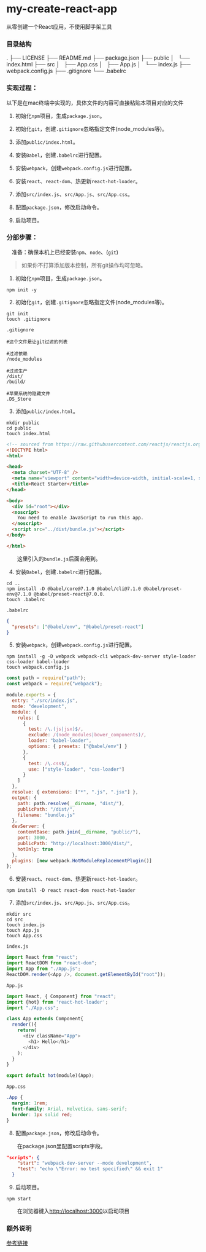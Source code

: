 # my-create-react-app

从零创建一个React应用，不使用脚手架工具

### 目录结构
.
├── LICENSE
├── README.md
├── package.json
├── public
│   └── index.html
├── src
│   ├── App.css
│   ├── App.js
│   └── index.js
├── webpack.config.js
├── .gitignore
└── .babelrc

### 实现过程：

以下是在mac终端中实现的，具体文件的内容可直接粘贴本项目对应的文件

1. 初始化`npm`项目，生成`package.json`。

2. 初始化`git`，创建`.gitignore`忽略指定文件(node_modules等)。

3. 添加`public/index.html`。

4. 安装`Babel`，创建`.babelrc`进行配置。

5. 安装`webpack`，创建`webpack.config.js`进行配置。

6. 安装`react`、`react-dom`、热更新`react-hot-loader`。

7. 添加`src/index.js`、`src/App.js`、`src/App.css`。

8. 配置`package.json`，修改启动命令。

9. 启动项目。

### 分部步骤：

&emsp;准备：确保本机上已经安装`npm`、`node`、(`git`)

> 如果你不打算添加版本控制，所有git操作均可忽略。


1. 初始化`npm`项目，生成`package.json`。

```
npm init -y
```

2. 初始化`git`，创建`.gitignore`忽略指定文件(node_modules等)。

```
git init
touch .gitignore
```

`.gitignore`

```
#这个文件是让git过滤的列表

#过滤依赖
/node_modules

#过滤生产
/dist/
/build/

#苹果系统的隐藏文件
.DS_Store
```

3. 添加`public/index.html`。

```
mkdir public
cd public
touch index.html
```

```html
<!-- sourced from https://raw.githubusercontent.com/reactjs/reactjs.org/master/static/html/single-file-example.html -->
<!DOCTYPE html>
<html>

<head>
  <meta charset="UTF-8" />
  <meta name="viewport" content="width=device-width, initial-scale=1, shrink-to-fit=no">
  <title>React Starter</title>
</head>

<body>
  <div id="root"></div>
  <noscript>
    You need to enable JavaScript to run this app.
  </noscript>
  <script src="../dist/bundle.js"></script>
</body>

</html>
```

&emsp;&emsp;这里引入的`bundle.js`后面会用到。

4. 安装`Babel`，创建`.babelrc`进行配置。

```
cd ..
npm install -D @babel/core@7.1.0 @babel/cli@7.1.0 @babel/preset-env@7.1.0 @babel/preset-react@7.0.0.
touch .babelrc
```

`.babelrc`

```json
{
  "presets": ["@babel/env", "@babel/preset-react"]
}
```

5. 安装`webpack`，创建`webpack.config.js`进行配置。

```
npm install -g -D webpack webpack-cli webpack-dev-server style-loader css-loader babel-loader
touch webpack.config.js
```

```javascript
const path = require("path");
const webpack = require("webpack");

module.exports = {
  entry: "./src/index.js",
  mode: "development",
  module: {
    rules: [
      {
        test: /\.(js|jsx)$/,
        exclude: /(node_modules|bower_components)/,
        loader: "babel-loader",
        options: { presets: ["@babel/env"] }
      },
      {
        test: /\.css$/,
        use: ["style-loader", "css-loader"]
      }
    ]
  },
  resolve: { extensions: ["*", ".js", ".jsx"] },
  output: {
    path: path.resolve(__dirname, "dist/"),
    publicPath: "/dist/",
    filename: "bundle.js"
  },
  devServer: {
    contentBase: path.join(__dirname, "public/"),
    port: 3000,
    publicPath: "http://localhost:3000/dist/",
    hotOnly: true
  },
  plugins: [new webpack.HotModuleReplacementPlugin()]
};
```

6. 安装`react`、`react-dom`、热更新`react-hot-loader`。

```
npm install -D react react-dom react-hot-loader
```

7. 添加`src/index.js`、`src/App.js`、`src/App.css`。

```
mkdir src
cd src
touch index.js
touch App.js
touch App.css
```

`index.js`
```javascript
import React from "react";
import ReactDOM from "react-dom";
import App from "./App.js";
ReactDOM.render(<App />, document.getElementById("root"));
```

`App.js`
```javascript
import React, { Component} from "react";
import {hot} from 'react-hot-loader';
import "./App.css";

class App extends Component{
  render(){
    return(
      <div className="App">
        <h1> Hello</h1>
      </div>
    );
  }
}

export default hot(module)(App);
```

`App.css`
```css
.App {
  margin: 1rem;
  font-family: Arial, Helvetica, sans-serif;
  border: 1px solid red;
}
```

8. 配置`package.json`，修改启动命令。

&emsp;&emsp;在package.json里配置scripts字段。
```json
"scripts": {
    "start": "webpack-dev-server --mode development",
    "test": "echo \"Error: no test specified\" && exit 1"
  }
```

9. 启动项目。

```
npm start
```

&emsp;&emsp;在浏览器键入[http://localhost:3000](http://localhost:3000)以启动项目

### 额外说明

[参考链接](https://blog.usejournal.com/creating-a-react-app-from-scratch-f3c693b84658)

